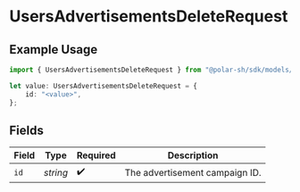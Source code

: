 # UsersAdvertisementsDeleteRequest

## Example Usage

```typescript
import { UsersAdvertisementsDeleteRequest } from "@polar-sh/sdk/models/operations";

let value: UsersAdvertisementsDeleteRequest = {
    id: "<value>",
};
```

## Fields

| Field                          | Type                           | Required                       | Description                    |
| ------------------------------ | ------------------------------ | ------------------------------ | ------------------------------ |
| `id`                           | *string*                       | :heavy_check_mark:             | The advertisement campaign ID. |